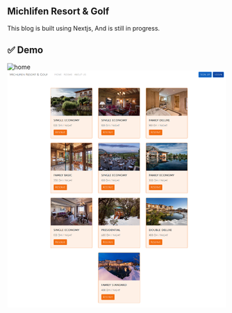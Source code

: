 ##  Michlifen Resort & Golf

This blog is built using Nextjs, And is still in progress.

## ✅ Demo
![home](./screenshots/home.jpg)
![rooms](./screenshots/rooms.png)


